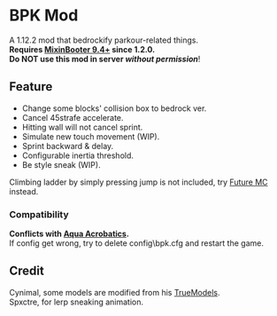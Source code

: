 # BPK Mod
A 1.12.2 mod that bedrockify parkour-related things.\
**Requires [MixinBooter 9.4+](https://modrinth.com/mod/mixinbooter) since 1.2.0.**\
**Do NOT use this mod in server *without permission***!

## Feature
- Change some blocks' collision box to bedrock ver.
- Cancel 45strafe accelerate.
- Hitting wall will not cancel sprint.
- Simulate new touch movement (WIP).
- Sprint backward & delay.
- Configurable inertia threshold.
- Be style sneak (WIP).

Climbing ladder by simply pressing jump is not included, try [Future MC](https://github.com/thedarkcolour/Future-MC) instead.

### Compatibility
**Conflicts with [Aqua Acrobatics](https://github.com/embeddedt/aquaacrobatics).**\
If config get wrong, try to delete config\bpk.cfg and restart the game.

## Credit
Cynimal, some models are modified from his [TrueModels](https://www.curseforge.com/minecraft/texture-packs/truemodels).\
Spxctre, for lerp sneaking animation.